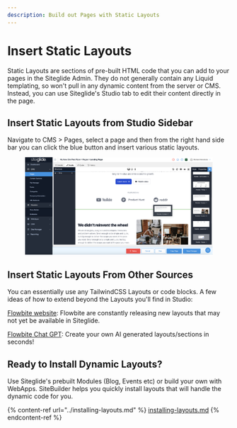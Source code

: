 ```yaml
---
description: Build out Pages with Static Layouts
---
```


# Insert Static Layouts

Static Layouts are sections of pre-built HTML code that you can add to your pages in the Siteglide Admin. They do not generally contain any Liquid templating, so won't pull in any dynamic content from the server or CMS. Instead, you can use Siteglide's Studio tab to edit their content directly in the page.

## Insert Static Layouts from Studio Sidebar

Navigate to CMS > Pages, select a page and then from the right hand side bar you can click the blue button and insert various static layouts.

<figure><img src="../../../.gitbook/assets/Siteglide-Studio-SiteBuilder-Static-Layout-Insert.png" alt=""><figcaption></figcaption></figure>

## Insert Static Layouts From Other Sources

You can essentially use any TailwindCSS Layouts or code blocks. A few ideas of how to extend beyond the Layouts you'll find in Studio:

[Flowbite website](https://flowbite.com/blocks/): Flowbite are constantly releasing new layouts that may not yet be available in Siteglide.

[Flowbite Chat GPT](https://chatgpt.com/g/g-y7yC35HB9-flowbite-gpt): Create your own AI generated layouts/sections in seconds!

## Ready to Install Dynamic Layouts?

Use Siteglide's prebuilt Modules (Blog, Events etc) or build your own with WebApps. SiteBuilder helps you quickly install layouts that will handle the dynamic code for you.

{% content-ref url="../installing-layouts.md" %}
[installing-layouts.md](../installing-layouts.md)
{% endcontent-ref %}
